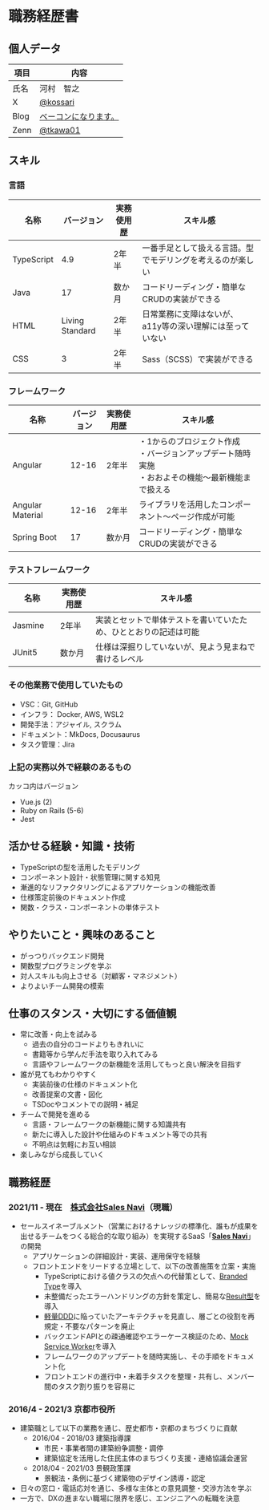 # 職務経歴書

## 個人データ
| 項目 | 内容                                                   |
| ---- | ------------------------------------------------------ |
| 氏名 | 河村　智之                                             |
| X    | [@kossari](https://twitter.com/kossari)                |
| Blog | [ベーコンになります。](https://itiiki.hatenablog.com/) |
| Zenn | [@tkawa01](https://zenn.dev/tkawa01)                   |

## スキル
### 言語
| 名称       | バージョン      | 実務使用歴 | スキル感                                                   |
| ---------- | --------------- | ---------- | ---------------------------------------------------------- |
| TypeScript | 4.9             | 2年半      | 一番手足として扱える言語。型でモデリングを考えるのが楽しい |
| Java       | 17              | 数か月     | コードリーディング・簡単なCRUDの実装ができる               |
| HTML       | Living Standard | 2年半      | 日常業務に支障はないが、a11y等の深い理解には至っていない   |
| CSS        | 3               | 2年半      | Sass（SCSS）で実装ができる                                 |

### フレームワーク
| 名称             | バージョン | 実務使用歴 | スキル感                                                   |
| ---------------- | ---------- | ---------- | ---------------------------------------------------------- |
| Angular　        | 12-16      | 2年半      | ・1からのプロジェクト作成<br>・バージョンアップデート随時実施<br>・おおよその機能～最新機能まで扱える |
| Angular Material | 12-16      | 2年半      | ライブラリを活用したコンポーネント～ページ作成が可能       |
| Spring Boot      | 17         | 数か月     | コードリーディング・簡単なCRUDの実装ができる               |

### テストフレームワーク
| 名称             | 実務使用歴 | スキル感                                                         |
| ---------------- | ---------- | ---------------------------------------------------------------- |
| Jasmine　        | 2年半      | 実装とセットで単体テストを書いていたため、ひととおりの記述は可能 |
| JUnit5           | 数か月     | 仕様は深掘りしていないが、見よう見まねで書けるレベル             |

### その他業務で使用していたもの
- VSC：Git, GitHub
- インフラ： Docker, AWS, WSL2
- 開発手法：アジャイル, スクラム
- ドキュメント：MkDocs, Docusaurus
- タスク管理：Jira

### 上記の実務以外で経験のあるもの
カッコ内はバージョン
- Vue.js (2)
- Ruby on Rails (5-6)
- Jest

## 活かせる経験・知識・技術
- TypeScriptの型を活用したモデリング
- コンポーネント設計・状態管理に関する知見
- 漸進的なリファクタリングによるアプリケーションの機能改善
- 仕様策定前後のドキュメント作成
- 関数・クラス・コンポーネントの単体テスト

## やりたいこと・興味のあること
- がっつりバックエンド開発
- 関数型プログラミングを学ぶ
- 対人スキルも向上させる（対顧客・マネジメント）
- よりよいチーム開発の模索

## 仕事のスタンス・大切にする価値観
- 常に改善・向上を試みる
    - 過去の自分のコードよりもきれいに
    - 書籍等から学んだ手法を取り入れてみる
    - 言語やフレームワークの新機能を活用してもっと良い解決を目指す
- 誰が見てもわかりやすく
    - 実装前後の仕様のドキュメント化
    - 改善提案の文書・図化
    - TSDocやコメントでの説明・補足
- チームで開発を進める
    - 言語・フレームワークの新機能に関する知識共有
    - 新たに導入した設計や仕組みのドキュメント等での共有
    - 不明点は気軽にお互い相談
- 楽しみながら成長していく

## 職務経歴
### 2021/11 - 現在　[株式会社Sales Navi](https://www.salesnavi.co.jp/)（現職）
- セールスイネーブルメント（営業におけるナレッジの標準化、誰もが成果を出せるチームをつくる総合的な取り組み）を実現するSaaS「**[Sales Navi](https://lp.salesnavi.co.jp/)**」の開発
    - アプリケーションの詳細設計・実装、運用保守を経験
    - フロントエンドをリードする立場として、以下の改善施策を立案・実施
        - TypeScriptにおける値クラスの欠点への代替策として、[Branded Type](https://zenn.dev/okunokentaro/articles/01gmpkp9gzfyr1za5wvrxt0vy6)を導入
        - 未整備だったエラーハンドリングの方針を策定し、簡易な[Result型](https://zenn.dev/koudai/articles/ff415ca6755054)を導入
        - [軽量DDD](https://zenn.dev/backstage/articles/8e7a574d8c26a1#%E6%88%A6%E8%A1%93%E7%9A%84%E8%A8%AD%E8%A8%88)に陥っていたアーキテクチャを見直し、層ごとの役割を再規定・不要なパターンを廃止
        - バックエンドAPIとの疎通確認やエラーケース検証のため、[Mock Service Worker](https://mswjs.io/)を導入
        - フレームワークのアップデートを随時実施し、その手順をドキュメント化
        - フロントエンドの進行中・未着手タスクを整理・共有し、メンバー間のタスク割り振りを容易に

### 2016/4 - 2021/3 京都市役所
- 建築職として以下の業務を通じ、歴史都市・京都のまちづくりに貢献
    - 2016/04 - 2018/03 建築指導課
        - 市民・事業者間の建築紛争調整・調停
        - 建築協定を活用した住民主体のまちづくり支援・連絡協議会運営
    - 2018/04 - 2021/03 景観政策課
        - 景観法・条例に基づく建築物のデザイン誘導・認定
- 日々の窓口・電話応対を通じ、多様な主体との意見調整・交渉方法を学ぶ
- 一方で、DXの進まない職場に限界を感じ、エンジニアへの転職を決意
